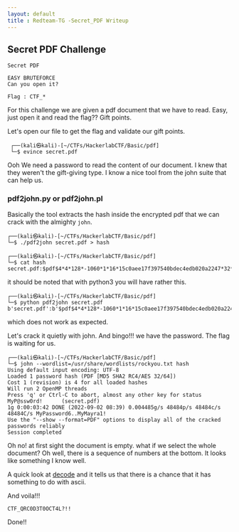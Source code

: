 ```yaml
---
layout: default
title : Redteam-TG -Secret_PDF Writeup
---
```


## Secret PDF Challenge

```
Secret PDF

EASY BRUTEFORCE
Can you open it?

Flag : CTF_*
```

For this challenge we are given a pdf document that we have to read. Easy, just open it and read the flag?? Gift points.

Let's open our file to get the flag and validate our gift points. 

```
 ┌──(kali㉿kali)-[~/CTFs/HackerlabCTF/Basic/pdf]
 └─$ evince secret.pdf  
```

Ooh We need a password to read the content of our document. I knew that they weren't the gift-giving type. 
I know a nice tool from the john suite that can help us.

### pdf2john.py or pdf2john.pl

Basically the tool extracts the hash inside the encrypted pdf that we can crack with the almighty `john`.

```
┌──(kali㉿kali)-[~/CTFs/HackerlabCTF/Basic/pdf]
└─$ ./pdf2john secret.pdf > hash 
                                                                                                                                                              
┌──(kali㉿kali)-[~/CTFs/HackerlabCTF/Basic/pdf]
└─$ cat hash 
secret.pdf:$pdf$4*4*128*-1060*1*16*15c0aee17f397540bdec4edb020a2247*32*447e5ab472a0d9557b9f8664bb73c00900000000000000000000000000000000*32*cc34bdea75a5d9ac0346d4a2adcb39ac72d8aeb6dc275e4b187fb19d3cdd2cf1:::::secret.pdf                                                                                                                             
```
it should be noted that with python3 you will have rather this. 

```
┌──(kali㉿kali)-[~/CTFs/HackerlabCTF/Basic/pdf]
└─$ python pdf2john secret.pdf                                         
b'secret.pdf':b'$pdf$4*4*128*-1060*1*16*15c0aee17f397540bdec4edb020a2247*32*447e5ab472a0d9557b9f8664bb73c00900000000000000000000000000000000*32*cc34bdea75a5d9ac0346d4a2adcb39ac72d8aeb6dc275e4b187fb19d3cdd2cf1':::::b'secret.pdf'

```
 which does not work as expected.

 Let's crack it quietly with john. And bingo!!! we have the password. The flag is waiting for us.

```
┌──(kali㉿kali)-[~/CTFs/HackerlabCTF/Basic/pdf]
└─$ john --wordlist=/usr/share/wordlists/rockyou.txt hash
Using default input encoding: UTF-8
Loaded 1 password hash (PDF [MD5 SHA2 RC4/AES 32/64])
Cost 1 (revision) is 4 for all loaded hashes
Will run 2 OpenMP threads
Press 'q' or Ctrl-C to abort, almost any other key for status
MyP@ssw0rd!      (secret.pdf)
1g 0:00:03:42 DONE (2022-09-02 08:39) 0.004485g/s 48484p/s 48484c/s 48484C/s MyPassword6..MyMayra1!
Use the "--show --format=PDF" options to display all of the cracked passwords reliably
Session completed

```

Oh no! at first sight the document is empty. what if we select the whole document? Oh well, there is a sequence of numbers at the bottom. It looks like something I know well.

A quick look at [decode](https://www.dcode.fr/identification-chiffrement) and it tells us that there is a chance that it has something to do with ascii. 

And voila!!!

`CTF_QRC0D3T0OCT4L?!!`

Done!!

